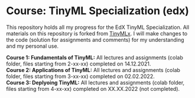 # Course: TinyML Specialization (edx)
This repository holds all my progress for the EdX TinyML Specialization. All materials on this repository is forked from [TinyMLx](https://github.com/tinyMLx/courseware/tree/master/edX). 
I will make changes to the code (solution for assignments and comments) for my understanding and my personal use.

**Course 1: Fundamentals of TinyML:** All lectures and assignments (colab folder, files starting from 2-xx-xx) completed on 14.12.2021.  
**Course 2: Applications of TinyML:** All lectures and assignments (colab folder, files starting from 3-xx-xx) completed on 02.02.2022.  
**Course 3: Deplyoing TinyML:** All lectures and assignments (colab folder, files starting from 4-xx-xx) completed on XX.XX.2022 (not completed). 

